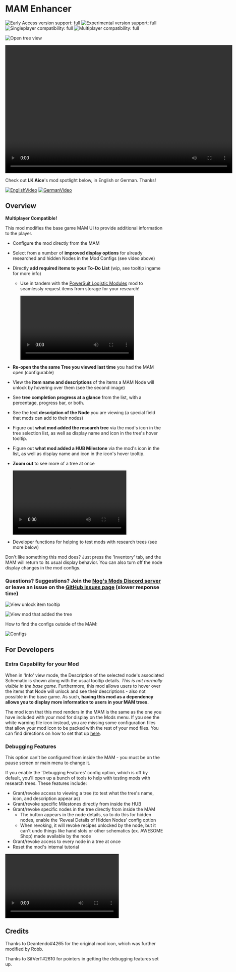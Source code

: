 # MAM Enhancer

![Early Access version support: full](https://i.imgur.com/1TXo5em.png)
![Experimental version support: full](https://i.imgur.com/kvJ4ZoR.png)
![Singleplayer compatibility: full](https://i.imgur.com/S8roc0Y.png)
![Multiplayer compatibility: full](https://i.imgur.com/EnOtDkM.png)

![Open tree view](https://i.imgur.com/B9a00jz.png)

<video controls="" width="720" height="405">
  <source src="https://i.imgur.com/FGeZnKd.mp4" autoplay="" controls="" type="video/mp4">
</video>

Check out **LK Aice**'s mod spotlight below, in English or German. Thanks!

[![EnglishVideo](https://img.youtube.com/vi/RYDA1s_fKhc/mqdefault.jpg)](https://www.youtube.com/watch?v=RYDA1s_fKhc)
[![GermanVideo](https://img.youtube.com/vi/4k5MACqssl8/mqdefault.jpg)](https://www.youtube.com/watch?v=RYDA1s_fKhc)

## Overview

**Multiplayer Compatible!**

This mod modifies the base game MAM UI to provide additional information to the player.

* Configure the mod directly from the MAM
* Select from a number of **improved display options** for already researched and hidden Nodes in the Mod Configs (see video above)
* Directly **add required items to your To-Do List** (wip, see tooltip ingame for more info)
  * Use in tandem with the [PowerSuit Logistic Modules](https://ficsit.app/mod/AEr7ASfJHWpnhL) mod to seamlessly request items from storage for your research!

    <video controls="" width="360" height="203">
    <source src="https://i.imgur.com/h6bDMw6.mp4" autoplay="" controls="" type="video/mp4">
    </video>

* **Re-open the the same Tree you viewed last time** you had the MAM open (configurable)
* View the **item name and descriptions** of the items a MAM Node will unlock by hovering over them (see the second image)
* See **tree completion progress at a glance** from the list, with a percentage, progress bar, or both.
* See the text **description of the Node** you are viewing (a special field that mods can add to their nodes)
* Figure out **what mod added the research tree** via the mod's icon in the tree selection list, as well as display name and icon in the tree's hover tooltip.
* Figure out **what mod added a HUB Milestone** via the mod's icon in the list, as well as display name and icon in the icon's hover tooltip.
* **Zoom out** to see more of a tree at once

    <video controls="" width="360" height="203">
      <source src="https://i.imgur.com/V1OrNlE.mp4" autoplay="" controls="" type="video/mp4">
    </video>

* Developer functions for helping to test mods with research trees (see more below)

Don't like something this mod does? Just press the 'Inventory' tab, and the MAM will return to its usual display behavior.
You can also turn off the node display changes in the mod configs.

### Questions? Suggestions? Join the [Nog's Mods Discord server](https://discord.gg/uKKFX2tWfh) or leave an issue on the [GitHub issues page](https://github.com/Nogg-aholic/MAMTips/issues) (slower response time)

![View unlock item tooltip](https://i.imgur.com/nAoLJdI.png)

![View mod that added the tree](https://i.imgur.com/c50zyP5.png)

How to find the configs outside of the MAM:

![Configs](https://i.imgur.com/eX9QV58.png)

## For Developers

### Extra Capability for your Mod

When in 'Info' view mode, the Description of the selected node's associated Schematic is shown along with the usual tooltip details. *This is not normally visible in the base game*. Furthermore, this mod allows users to hover over the items that Node will unlock and see their descriptions - also not possible in the base game. As such, **having this mod as a dependency allows you to display more information to users in your MAM trees.**

The mod icon that this mod renders in the MAM is the same as the one you have included with your mod for display on the Mods menu. If you see the white warning file icon instead, you are missing some configuration files that allow your mod icon to be packed with the rest of your mod files. You can find directions on how to set that up [here](https://docs.ficsit.app/satisfactory-modding/latest/Development/BeginnersGuide/Adding_Ingame_Mod_Icon.html).

### Debugging Features

This option can't be configured from inside the MAM -
you must be on the pause screen or main menu to change it.

If you enable the 'Debugging Features' config option, which is off by default,
you'll open up a bunch of tools to help with testing mods with research trees.
These features include:

* Grant/revoke access to viewing a tree (to test what the tree's name, icon, and description appear as)
* Grant/revoke specific Milestones directly from inside the HUB
* Grant/revoke specific nodes in the tree directly from inside the MAM
  * The button appears in the node details, so to do this for hidden nodes, enable the 'Reveal Details of Hidden Nodes' config option
  * When revoking, it will revoke recipes unlocked by the node, but it can't undo things like hand slots or other schematics (ex. AWESOME Shop) made available by the node
* Grant/revoke access to every node in a tree at once
* Reset the mod's internal tutorial

<video controls="" width="360" height="203">
  <source src="https://i.imgur.com/INP46Gk.mp4" autoplay="" controls="" type="video/mp4">
</video>

## Credits

Thanks to Deantendo#4265 for the original mod icon, which was further modified by Robb.

Thanks to SifVerT#2610 for pointers in getting the debugging features set up.
